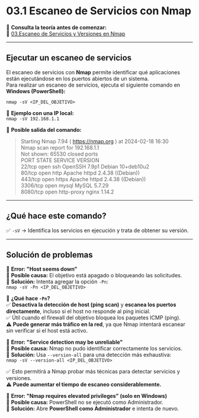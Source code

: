 # 03.1 Escaneo de Servicios con Nmap

📖 **Consulta la teoría antes de comenzar:**  
🔗 [03.Escaneo de Servicios y Versiones en Nmap](https://courageous-tail-945.notion.site/03-Escaneo-de-Servicios-y-Versiones-en-Nmap)

---

## Ejecutar un escaneo de servicios

El escaneo de servicios con **Nmap** permite identificar qué aplicaciones están ejecutándose en los puertos abiertos de un sistema.  
Para realizar un escaneo de servicios, ejecuta el siguiente comando en **Windows (PowerShell):**

`nmap -sV <IP_DEL_OBJETIVO>`

📌 **Ejemplo con una IP local:**  
`nmap -sV 192.168.1.1`

📌 **Posible salida del comando:**  
> Starting Nmap 7.94 ( https://nmap.org ) at 2024-02-18 16:30  
> Nmap scan report for 192.168.1.1  
> Not shown: 65530 closed ports  
> PORT      STATE SERVICE   VERSION  
> 22/tcp    open  ssh       OpenSSH 7.9p1 Debian 10+deb10u2  
> 80/tcp    open  http      Apache httpd 2.4.38 ((Debian))  
> 443/tcp   open  https     Apache httpd 2.4.38 ((Debian))  
> 3306/tcp  open  mysql     MySQL 5.7.29  
> 8080/tcp  open  http-proxy nginx 1.14.2  

---

## ¿Qué hace este comando?

✅ `-sV` → Identifica los servicios en ejecución y trata de obtener su versión.  

---

## Solución de problemas

🔹 **Error: "Host seems down"**  
📌 **Posible causa:** El objetivo está apagado o bloqueando las solicitudes.  
📌 **Solución:** Intenta agregar la opción `-Pn`:  
`nmap -sV -Pn <IP_DEL_OBJETIVO>`

📌 **¿Qué hace `-Pn`?**  
✅ **Desactiva la detección de host (ping scan)** y **escanea los puertos directamente**, incluso si el host no responde al ping inicial.  
✅ Útil cuando el firewall del objetivo bloquea los paquetes ICMP (ping).  
⚠️ **Puede generar más tráfico en la red**, ya que Nmap intentará escanear sin verificar si el host está activo.  

🔹 **Error: "Service detection may be unreliable"**  
📌 **Posible causa:** Nmap no pudo identificar correctamente los servicios.  
📌 **Solución:** Usa `--version-all` para una detección más exhaustiva:  
`nmap -sV --version-all <IP_DEL_OBJETIVO>`

✅ Esto permitirá a Nmap probar más técnicas para detectar servicios y versiones.  
⚠️ **Puede aumentar el tiempo de escaneo considerablemente.**  

🔹 **Error: "Nmap requires elevated privileges" (solo en Windows)**  
📌 **Posible causa:** PowerShell no se ejecutó como Administrador.  
📌 **Solución:** Abre **PowerShell como Administrador** e intenta de nuevo.  


